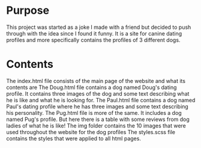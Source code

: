 # Purpose
This project was started as a joke I made with a friend but decided to push through with the idea since I found it funny. It is a site for canine dating profiles and more specifically contains the profiles of 3 different dogs.

# Contents

The index.html file consists of the main page of the website and what its contents are
The Doug.html file contains a dog named Doug's dating profile. It contains three images of the dog and some text describing what he is like and what he is looking for.
The Paul.html file contains a dog named Paul's dating profile where he has three images and some text describing his personality.
The Pug.html file is more of the same. It includes a dog named Pug's profile. But here there is a table with some reviews from dog ladies of what he is like!
The img folder contains the 10 images that were used throughout the website for the dog profiles
The styles.scss file contains the styles that were applied to all html pages. 
